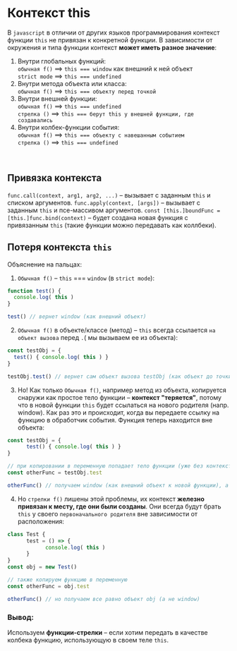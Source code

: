 # Контекст this
В `javascript` в отличии от других языков программирования контекст функции `this` не привязан к конкретной функции. В зависимости от окружения и типа функции контекст __может иметь разное значение__:
1.	Внутри глобальных функций:  
      `обычная f()` ==> `this === window` как внешний к ней объект  
      `strict mode` ==> `this === undefined`  
2.	Внутри метода объекта или класса:  
      `обычная f()` ==> `this === объекту перед точкой`  
3.	Внутри внешней функции:  
      `обычная f()` ==> `this === undefined`  
      `стрелка ()` ==> `this === берут this у внешней функции, где создавались`  
4.	Внутри колбек-функции события:  
  	  `обычная f()` ==> `this === объекту с навешанным событием`  
      `стрелка ()` ==> `this === undefined`  

<br>

## Привязка контекста
`func.call(context, arg1, arg2, ...)` – вызывает с заданным `this` и списком аргументов.
`func.apply(context, [args])` – вызывает с заданным `this` и псе-массивом аргументов.
`const [this.]boundFunc = [this.]func.bind(context)` – будет создана новая функция с привязанным `this` (такие функции можно передавать как коллбеки).

## Потеря контекста `this`
Объяснение на пальцах:  
1.	`Обычная f()` – `this` === `window` (в `strict mode`):
```javascript
function test() {
  console.log( this )
}

test() // вернет window (как внешний объект)
```

2.	`Обычная f()` в объекте/классе (метод) – `this` всегда ссылается `на объект вызова` перед `.`( мы вызываем ее из объекта):
```javascript
const testObj = {
  test() { console.log( this ) }
}

testObj.test() // вернет сам объект вызова testObj (как объект до точки)
```

3.	Но! Как только `Обычная f()`, например метод из объекта, копируется снаружи как простое тело функции – __контекст "теряется"__, потому что в новой функции `this` будет ссылаться на нового родителя (напр. window). 
Как раз это и происходит, когда вы передаете ссылку на функцию в обработчик события. Функция теперь находится вне объекта:
```javascript
const testObj = {
      test() { console.log( this ) }
}

// при копировании в переменную попадает тело функции (уже без контекста)
const otherFunc = testObj.test

otherFunc() // получаем window (как внешний объект к новой функции), а не testObj
```
4.	Но `стрелки f()` лишены этой проблемы, их контекст __железно привязан к месту, где они были созданы__. Они всегда будут брать `this` у своего `первоначального родителя` вне зависимости от расположения:
```javascript
class Test {
      test = () => {
            console.log( this )
      }
}
const obj = new Test()

// также копируем функцию в переменную
const otherFunc = obj.test

otherFunc() // но получаем все равно объект obj (а не window)
```

### Вывод:
Используем __функции-стрелки__ – если хотим передать в качестве колбека функцию, использующую в своем теле `this`.
